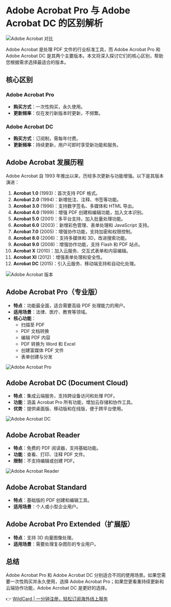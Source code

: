 # Adobe Acrobat Pro 与 Adobe Acrobat DC 的区别解析

![Adobe Acrobat 对比](https://bbtdd.com/img/6014587874922.webp)

Adobe Acrobat 是处理 PDF 文件的行业标准工具，而 Adobe Acrobat Pro 和 Adobe Acrobat DC 是其两个主要版本。本文将深入探讨它们的核心区别，帮助您根据需求选择最适合的版本。

## 核心区别

### Adobe Acrobat Pro
- **购买方式**：一次性购买，永久使用。
- **更新频率**：仅在发行新版本时更新，不频繁。

### Adobe Acrobat DC
- **购买方式**：订阅制，需每年付费。
- **更新频率**：持续更新，用户可即时享受新功能和服务。

## Adobe Acrobat 发展历程

Adobe Acrobat 自 1993 年推出以来，历经多次更新与功能增强。以下是其版本演进：

1. **Acrobat 1.0** (1993)：首次支持 PDF 格式。
2. **Acrobat 2.0** (1994)：新增批注、注释、书签等功能。
3. **Acrobat 3.0** (1996)：支持数字签名、多媒体和 HTML 导出。
4. **Acrobat 4.0** (1999)：增强 PDF 创建和编辑功能，加入文本识别。
5. **Acrobat 5.0** (2001)：多平台支持，加入批量处理功能。
6. **Acrobat 6.0** (2003)：新增彩色管理、表单处理和 JavaScript 支持。
7. **Acrobat 7.0** (2005)：增强协作功能，支持加密和权限控制。
8. **Acrobat 8.0** (2006)：支持多媒体和 3D，改进搜索功能。
9. **Acrobat 9.0** (2008)：增强协作功能，支持 Flash 和 PDF 站点。
10. **Acrobat X** (2010)：加入云服务、交互式表单和内容编辑。
11. **Acrobat XI** (2012)：增强表单处理和安全性。
12. **Acrobat DC** (2015)：引入云服务、移动端支持和自动化处理。

![Adobe Acrobat 版本](https://bbtdd.com/img/456791724.webp)

## Adobe Acrobat Pro（专业版）

- **特点**：功能最全面，适合需要高级 PDF 处理能力的用户。
- **适用场景**：法律、医疗、教育等领域。
- **核心功能**：
  - 扫描至 PDF
  - PDF 文档转换
  - 编辑 PDF 内容
  - PDF 转换为 Word 和 Excel
  - 创建富媒体 PDF 文件
  - 表单创建与分发

![Adobe Acrobat Pro](https://bbtdd.com/img/01860456532.webp)

## Adobe Acrobat DC (Document Cloud)

- **特点**：集成云端服务，支持跨设备访问和处理 PDF。
- **功能**：涵盖 Acrobat Pro 所有功能，增加云存储和协作工具。
- **优势**：提供桌面版、移动版和在线版，便于跨平台使用。

![Adobe Acrobat DC](https://bbtdd.com/img/856299771.webp)

## Adobe Acrobat Reader

- **特点**：免费的 PDF 阅读器，支持基础功能。
- **功能**：查看、打印、注释 PDF 文件。
- **限制**：不支持编辑或创建 PDF。

![Adobe Acrobat Reader](https://bbtdd.com/img/89838290813.webp)

## Adobe Acrobat Standard

- **特点**：基础版的 PDF 创建和编辑工具。
- **适用场景**：个人或小型企业用户。

## Adobe Acrobat Pro Extended（扩展版）

- **特点**：支持 3D 向量图像处理。
- **适用场景**：需要处理复杂图形的专业用户。

## 总结

Adobe Acrobat Pro 和 Adobe Acrobat DC 分别适合不同的使用场景。如果您需要一次性购买并永久使用，选择 Adobe Acrobat Pro；如果您更看重持续更新和云端协作功能，Adobe Acrobat DC 是更好的选择。

👉 [WildCard | 一分钟注册，轻松订阅海外线上服务](https://bbtdd.com/WildCard)